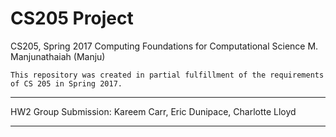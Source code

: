 # CS205 Project
CS205, Spring 2017
Computing Foundations for Computational Science
M. Manjunathaiah (Manju)
```
This repository was created in partial fulfillment of the requirements of CS 205 in Spring 2017.
```
------

HW2 Group Submission: Kareem Carr, Eric Dunipace, Charlotte Lloyd

------

